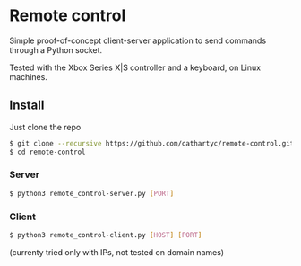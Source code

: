 # Remote control

Simple proof-of-concept client-server application to send commands through a
Python socket.

Tested with the Xbox Series X|S controller and a keyboard, on Linux machines.

## Install

Just clone the repo

```sh
$ git clone --recursive https://github.com/cathartyc/remote-control.git
$ cd remote-control

```
### Server

```sh
$ python3 remote_control-server.py [PORT]
```

### Client
```sh
$ python3 remote_control-client.py [HOST] [PORT]
```
(currenty tried only with IPs, not tested on domain names)

